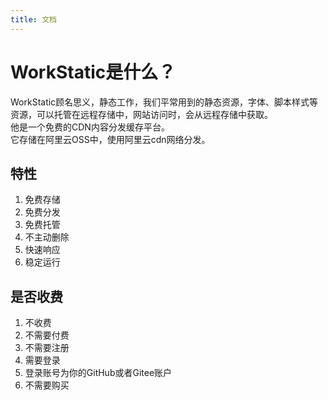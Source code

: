 ```yaml
---
title: 文档
---
```

# WorkStatic是什么？
WorkStatic顾名思义，静态工作，我们平常用到的静态资源，字体、脚本样式等资源，可以托管在远程存储中，网站访问时，会从远程存储中获取。  
他是一个免费的CDN内容分发缓存平台。  
它存储在阿里云OSS中，使用阿里云cdn网络分发。
## 特性
1. 免费存储
2. 免费分发
3. 免费托管
4. 不主动删除
5. 快速响应
6. 稳定运行
## 是否收费
1. 不收费
2. 不需要付费
3. 不需要注册
4. 需要登录
5. 登录账号为你的GitHub或者Gitee账户
6. 不需要购买
